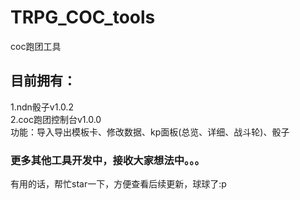 # TRPG_COC_tools
coc跑团工具

## 目前拥有：

1.ndn骰子v1.0.2<br>
2.coc跑团控制台v1.0.0<br>
  功能：导入导出模板卡、修改数据、kp面板(总览、详细、战斗轮)、骰子

### 更多其他工具开发中，接收大家想法中。。。
有用的话，帮忙star一下，方便查看后续更新，球球了:p
